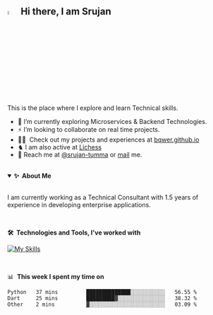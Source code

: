 
## <a href="https://bqwerr.github.io/"><img src="https://media.giphy.com/media/hvRJCLFzcasrR4ia7z/giphy.gif" width="5%"></a> Hi there, I am Srujan
This is the place where I explore and learn Technical skills.

- 🌱 I’m currently exploring Microservices & Backend Technologies.
- ⚡ I’m looking to collaborate on real time projects.
- 👨‍💻 &nbsp;Check out my projects and experiences at [bqwer.github.io][website]
- ♞ I am also active at [Lichess][lichess]
- 💬&nbsp;Reach me at [@srujan-tumma][linkedin] or <a rel="me" href="mailto:tummasrujan@gmail.com">mail</a> me.

<br />

<details open>
  <summary><b>✨&nbsp;&nbsp;About&nbsp;Me</b></summary>
  <br/>

I am currently working as a Technical Consultant with 1.5 years of experience in developing enterprise applications.

</details> 
<br />



<b>🛠️&nbsp;&nbsp;Technologies&nbsp;and&nbsp;Tools, I've worked with</b>
  <br/>


[![My Skills](https://skillicons.dev/icons?i=java,python,mysql,django,spring,angular,azure,bootstrap,docker,git,heroku,html,javascript,nodejs,react,sqlite&perline=8)][website]

<!-- [![My Skills](images/skills.svg)][website] -->


<br />


📊 &nbsp;**This week I spent my time on**

<!--START_SECTION:waka-->

```text
Python   37 mins         ██████████████░░░░░░░░░░░   56.55 %
Dart     25 mins         █████████▓░░░░░░░░░░░░░░░   38.32 %
Other    2 mins          ▓░░░░░░░░░░░░░░░░░░░░░░░░   03.09 %
```

<!--END_SECTION:waka-->
<br />

<!---

✅ &nbsp;**Coding Profile**


[![LeetCode Stats](https://leetcard.jacoblin.cool/LazY_KnIghT?theme=dark&font=Anek%20Latin&ext=heatmap)][leetcode]

-->

[website]: https://bqwerr.github.io
[linkedin]: https://linkedin.com/in/srujan-tumma
[hitachi]: https://www.hitachivantara.com/
[lichess]: https://lichess.org/@/LazY_KnIghT
[leetcode]: https://leetcode.com/LazY_KnIghT/

